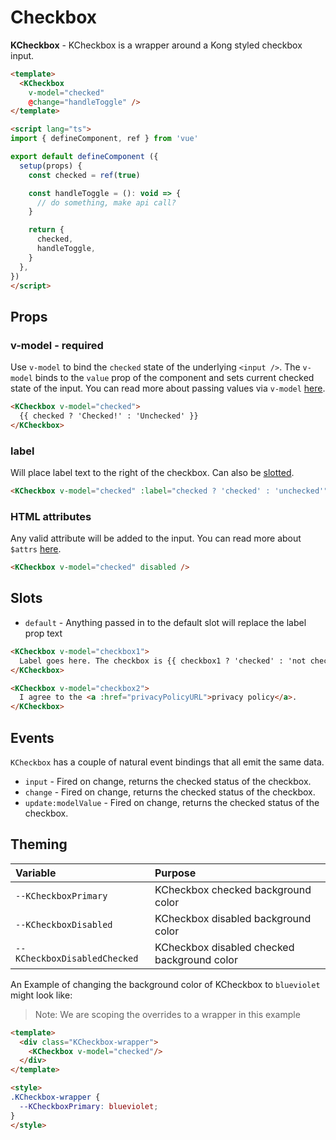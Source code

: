 # Checkbox

**KCheckbox** - KCheckbox is a wrapper around a Kong styled checkbox input.

<KCard>
  <template v-slot:body>
    <KCheckbox v-model="defaultChecked" />
  </template>
</KCard>

```html
<template>
  <KCheckbox
    v-model="checked"
    @change="handleToggle" />
</template>

<script lang="ts">
import { defineComponent, ref } from 'vue'

export default defineComponent ({
  setup(props) {
    const checked = ref(true)

    const handleToggle = (): void => {
      // do something, make api call?
    }

    return {
      checked,
      handleToggle,
    }
  },
})
</script>
```

## Props

### v-model - required

Use `v-model` to bind the `checked` state of the underlying `<input />`. The `v-model` binds to the `value` prop of the component and sets current checked state of the input. You can read more about passing values via `v-model` [here](https://vuejs.org/guide/components/events.html#usage-with-v-model).

<KCard>
  <template v-slot:body>
    <KCheckbox v-model="defaultChecked">
      {{ defaultChecked ? 'Checked!' : 'Unchecked' }}
    </KCheckbox>
  </template>
</KCard>

```html
<KCheckbox v-model="checked">
  {{ checked ? 'Checked!' : 'Unchecked' }}
</KCheckbox>
```

### label

Will place label text to the right of the checkbox. Can also be [slotted](#slots).

```html
<KCheckbox v-model="checked" :label="checked ? 'checked' : 'unchecked'" />
```

<KCheckbox v-model="labelPropChecked" :label="labelPropChecked ? 'checked' : 'unchecked'" />

### HTML attributes

Any valid attribute will be added to the input. You can read more about `$attrs` [here](https://vuejs.org/api/composition-api-setup.html#setup-context).

```html
<KCheckbox v-model="checked" disabled />
```

<KCard>
  <template v-slot:body>
    <KCheckbox v-model="checked" disabled />
    <KCheckbox v-model="disabledChecked" disabled />
  </template>
</KCard>

## Slots

- `default` - Anything passed in to the default slot will replace the label prop text

```html
<KCheckbox v-model="checkbox1">
  Label goes here. The checkbox is {{ checkbox1 ? 'checked' : 'not checked' }}
</KCheckbox>

<KCheckbox v-model="checkbox2">
  I agree to the <a :href="privacyPolicyURL">privacy policy</a>.
</KCheckbox>
```

<KCard>
  <template v-slot:body>
    <div class="mb-2">
      <KCheckbox v-model="slots1">
        Label goes here. The checkbox is {{ slots1 ? 'checked' : 'not checked' }}
      </KCheckbox>
    </div>
    <div>
      <KCheckbox v-model="slots2">
        I agree to the <a href="#slots">privacy policy</a>.
      </KCheckbox>
    </div>
  </template>
</KCard>

## Events

`KCheckbox` has a couple of natural event bindings that all emit the same data.

- `input` - Fired on change, returns the checked status of the checkbox.
- `change` - Fired on change, returns the checked status of the checkbox.
- `update:modelValue` - Fired on change, returns the checked status of the checkbox.

## Theming

| Variable | Purpose
|:-------- |:-------
| `--KCheckboxPrimary`| KCheckbox checked background color
| `--KCheckboxDisabled`| KCheckbox disabled background color
| `--KCheckboxDisabledChecked`| KCheckbox disabled checked background color

An Example of changing the background color of KCheckbox to `blueviolet` might look like:

> Note: We are scoping the overrides to a wrapper in this example

<div class="KCheckbox-wrapper">
  <KCheckbox v-model="themeChecked"/>
</div>

```html
<template>
  <div class="KCheckbox-wrapper">
    <KCheckbox v-model="checked"/>
  </div>
</template>

<style>
.KCheckbox-wrapper {
  --KCheckboxPrimary: blueviolet;
}
</style>
```

<style lang="scss">
.KCheckbox-wrapper {
  --KCheckboxPrimary: blueviolet;
}
</style>

<script lang="ts">
import { defineComponent, ref } from 'vue'

export default defineComponent ({
  data () {
    return {
      labelPropChecked1: false,
      labelPropChecked2: false,
      labelPropChecked3: false,
      defaultChecked: false,
      disabledChecked: true,
      themeChecked: true,
      slots1: true,
      slots2: false
    }
  }
})
</script>
